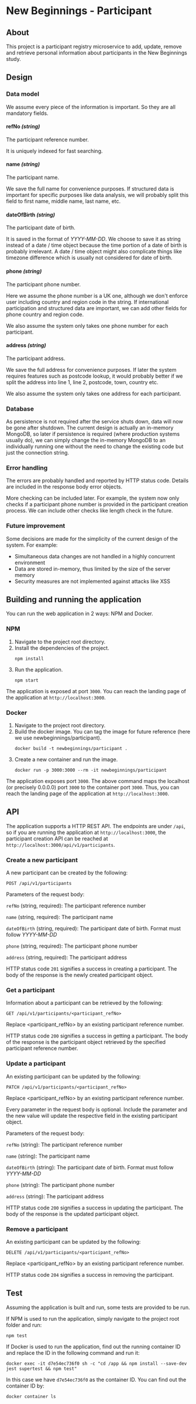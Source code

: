 # New Beginnings - Participant

## About

This project is a participant registry microservice to add, update, remove and retrieve personal information about
participants in the New Beginnings study.

## Design

### Data model

We assume every piece of the information is important. So they are all mandatory fields.

#### refNo *(string)*

The participant reference number.

It is uniquely indexed for fast searching.

#### name *(string)*

The participant name.

We save the full name for convenience purposes. If structured data is important for specific purposes like data
analysis, we will probably split this field to first name, middle name, last name, etc.

#### dateOfBirth *(string)*

The participant date of birth.

It is saved in the format of *YYYY-MM-DD*. We choose to save it as string instead of a date / time object because
the time portion of a date of birth is probably irrelevant. A date / time object might also complicate things like
timezone difference which is usually not considered for date of birth.

#### phone *(string)*

The participant phone number.

Here we assume the phone number is a UK one, although we don't enforce user including country and region code in the
string. If international participation and structured data are important, we can add other fields for phone country
and region code.

We also assume the system only takes one phone number for each participant.

#### address *(string)*

The participant address.

We save the full address for convenience purposes. If later the system requires features such as postcode lookup,
it would probably better if we split the address into line 1, line 2, postcode, town, country etc.

We also assume the system only takes one address for each participant.

### Database

As persistence is not required after the service shuts down, data will now be gone after shutdown. The current design
is actually an in-memory MongoDB, so later if persistence is required (where production systems usually do), we can
simply change the in-memory MongoDB to an individually running one without the need to change the existing code but
just the connection string.

### Error handling

The errors are probably handled and reported by HTTP status code. Details are included in the response body error
objects.

More checking can be included later. For example, the system now only checks if a participant phone number is provided
in the participant creation process. We can include other checks like length check in the future.

### Future improvement

Some decisions are made for the simplicity of the current design of the system. For example:

- Simultaneous data changes are not handled in a highly concurrent environment
- Data are stored in-memory, thus limited by the size of the server memory
- Security measures are not implemented against attacks like XSS


## Building and running the application

You can run the web application in 2 ways: NPM and Docker.

### NPM

1. Navigate to the project root directory.
1. Install the dependencies of the project.
   ```shell
   npm install
   ```
1. Run the application.
   ```shell
   npm start   
   ```

The application is exposed at port `3000`. You can reach the landing page of the application at `http://localhost:3000`.

### Docker

1. Navigate to the project root directory.
1. Build the docker image. You can tag the image for future reference (here we use newbeginnings/participant).
   ```shell
   docker build -t newbeginnings/participant .
   ```
1. Create a new container and run the image.
   ```shell
   docker run -p 3000:3000 --rm -it newbeginnings/participant
   ```
   
The application exposes port `3000`. The above command maps the localhost (or precisely 0.0.0.0) port `3000` to the
container port `3000`. Thus, you can reach the landing page of the application at `http://localhost:3000`. 


## API

The application supports a HTTP REST API. The endpoints are under `/api`, so if you are running the application at
`http://localhost:3000`, the participant creation API can be reached at `http://localhost:3000/api/v1/participants`.

### Create a new participant

A new participant can be created by the following:

```
POST /api/v1/participants
```

Parameters of the request body:

`refNo` (string, required): The participant reference number

`name` (string, required): The participant name

`dateOfBirth` (string, required): The participant date of birth. Format must follow *YYYY-MM-DD*

`phone` (string, required): The participant phone number

`address` (string, required): The participant address

HTTP status code `201` signifies a success in creating a participant. The body of the response is the newly created
participant object.

### Get a participant

Information about a participant can be retrieved by the following:

```
GET /api/v1/participants/<participant_refNo>
```

Replace <participant_refNo> by an existing participant reference number.

HTTP status code `200` signifies a success in getting a participant. The body of the response is the participant object
retrieved by the specified participant reference number.

### Update a participant

An existing participant can be updated by the following:

```
PATCH /api/v1/participants/<participant_refNo>
```

Replace <participant_refNo> by an existing participant reference number.

Every parameter in the request body is optional. Include the parameter and the new value will update the respective
field in the existing participant object.

Parameters of the request body:

`refNo` (string): The participant reference number

`name` (string): The participant name

`dateOfBirth` (string): The participant date of birth. Format must follow *YYYY-MM-DD*

`phone` (string): The participant phone number

`address` (string): The participant address

HTTP status code `200` signifies a success in updating the participant. The body of the response is the updated
participant object.

### Remove a participant

An existing participant can be updated by the following:

```
DELETE /api/v1/participants/<participant_refNo>
```

Replace <participant_refNo> by an existing participant reference number.

HTTP status code `204` signifies a success in removing the participant.


## Test

Assuming the application is built and run, some tests are provided to be run.

If NPM is used to run the application, simply navigate to the project root folder and run:
```shell
npm test
```

If Docker is used to run the application, find out the running container ID and replace the ID in the following command
and run it:
```shell
docker exec -it d7e54ec736f0 sh -c "cd /app && npm install --save-dev jest supertest && npm test"
```
In this case we have `d7e54ec736f0` as the container ID. You can find out the container ID by:
```shell
docker container ls
```